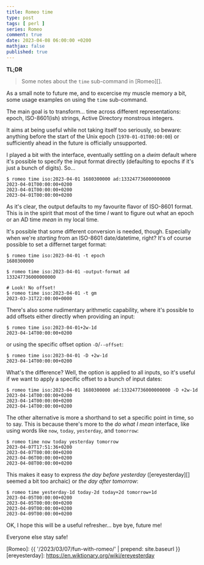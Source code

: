 ```yaml
---
title: Romeo time
type: post
tags: [ perl ]
series: Romeo
comment: true
date: 2023-04-08 06:00:00 +0200
mathjax: false
published: true
---
```


**TL;DR**

> Some notes about the `time` sub-command in [Romeo][].

As a small note to future me, and to excercise my muscle memory a bit, some
usage examples on using the `time` sub-command.

The main goal is to transform... time across different representations:
epoch, ISO-8601(ish) strings, Active Directory monstrous integers.

It aims at being useful while not taking itself too seriously, so beware:
anything before the start of the Unix epoch (`1970-01-01T00:00:00`) or
sufficiently ahead in the future is officially unsupported.

I played a bit with the interface, eventually settling on a *dwim* default
where it's possible to specify the input format directly (defaulting to
epochs if it's just a bunch of digits). So...

```
$ romeo time iso:2023-04-01 1680300000 ad:133247736000000000
2023-04-01T00:00:00+0200
2023-04-01T00:00:00+0200
2023-04-01T00:00:00+0200
```

As it's clear, the output defaults to my favourite flavor of ISO-8601
format. This is in the spirit that most of the time *I* want to figure out
what an epoch or an AD time *mean* in my local time.

It's possible that some different conversion is needed, though. Especially
when we're *starting* from an ISO-8601 date/datetime, right? It's of course
possible to set a differnet target format:

```
$ romeo time iso:2023-04-01 -t epoch
1680300000

$ romeo time iso:2023-04-01 -output-format ad
133247736000000000

# Look! No offset!
$ romeo time iso:2023-04-01 -t gm
2023-03-31T22:00:00+0000
```

There's also some rudimentary arithmetic capability, where it's possible to
add offsets either directly when providing an input:

```
$ romeo time iso:2023-04-01+2w-1d
2023-04-14T00:00:00+0200
```

or using the specific offset option `-D`/`--offset`:

```
$ romeo time iso:2023-04-01 -D +2w-1d
2023-04-14T00:00:00+0200
```

What's the difference? Well, the option is applied to all inputs, so it's
useful if we want to apply a specific offset to a bunch of input dates:

```
$ romeo time iso:2023-04-01 1680300000 ad:133247736000000000 -D +2w-1d
2023-04-14T00:00:00+0200
2023-04-14T00:00:00+0200
2023-04-14T00:00:00+0200
```

The other alternative is more a shorthand to set a specific point in time,
so to say. This is because there's more to the *do what I mean* interface,
like using words like `now`, `today`, `yesterday`, and `tomorrow`:

```
$ romeo time now today yesterday tomorrow
2023-04-07T17:51:36+0200
2023-04-07T00:00:00+0200
2023-04-06T00:00:00+0200
2023-04-08T00:00:00+0200
```

This makes it easy to express *the day before yesterday* ([ereyesterday][]
seemed a bit too archaic) or *the day after tomorrow*:

```
$ romeo time yesterday-1d today-2d today+2d tomorrow+1d
2023-04-05T00:00:00+0200
2023-04-05T00:00:00+0200
2023-04-09T00:00:00+0200
2023-04-09T00:00:00+0200
```

OK, I hope this will be a useful refresher... bye bye, future me!

Everyone else stay safe!



[Perl]: https://www.perl.org/
[Romeo]: {{ '/2023/03/07/fun-with-romeo/' | prepend: site.baseurl }}
[ereyesterday]: https://en.wiktionary.org/wiki/ereyesterday

